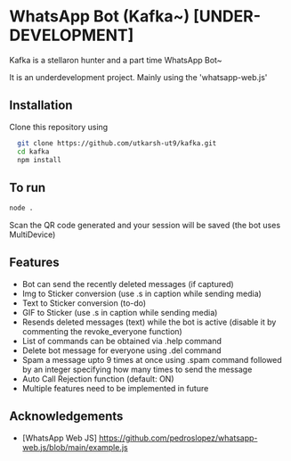
# WhatsApp Bot (Kafka~) [UNDER-DEVELOPMENT]

Kafka is a stellaron hunter and a part time WhatsApp Bot~

It is an underdevelopment project. Mainly using the 'whatsapp-web.js'


## Installation

Clone this repository using

```bash
  git clone https://github.com/utkarsh-ut9/kafka.git
  cd kafka
  npm install
```
    
## To run

```bash
node .
````
Scan the QR code generated and your session will be saved (the bot uses MultiDevice)

## Features

- Bot can send the recently deleted messages (if captured)
- Img to Sticker conversion (use .s in caption while sending media)
- Text to Sticker conversion (to-do)
- GIF to Sticker (use .s in caption while sending media)
- Resends deleted messages (text) while the bot is active (disable it by commenting the revoke_everyone function)
- List of commands can be obtained via .help command
- Delete bot message for everyone using .del command
- Spam a message upto 9 times at once using .spam command followed by an integer specifying how many times to send the message
- Auto Call Rejection function (default: ON)
- Multiple features need to be implemented in future

## Acknowledgements

 - [WhatsApp Web JS] https://github.com/pedroslopez/whatsapp-web.js/blob/main/example.js
 

